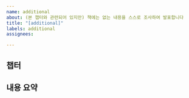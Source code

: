 ```yaml
---
name: additional
about: (본 챕터와 관련되어 있지만) 책에는 없는 내용을 스스로 조사하여 발표합니다
title: "[additional]"
labels: additional
assignees: 

---
```


## 챕터

## 내용 요약

